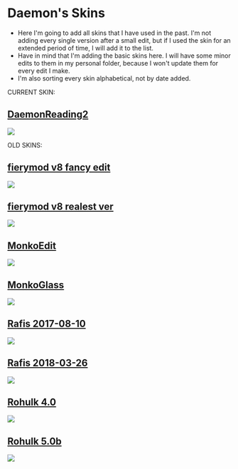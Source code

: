# Daemon's Skins
- Here I'm going to add all skins that I have used in the past. I'm not adding every single version after a small edit, but if I used the skin for an extended period of time, I will add it to the list.
- Have in mind that I'm adding the basic skins here. I will have some minor edits to them in my personal folder, because I won't update them for every edit I make.
- I'm also sorting every skin alphabetical, not by date added.

CURRENT SKIN:
## [DaemonReading2](https://www.mediafire.com/file/32guuhu2m96zn1w/DaemonReading_2.osk/file)
![](https://i.imgur.com/MiKzYlp.png)

OLD SKINS:
## [fierymod v8 fancy edit](https://mega.nz/file/JDphhTLS#ipfwBd5WwmF-7N21iPPAkws2HRMx4kRyrvzYUhzjjS8)
![](https://camo.githubusercontent.com/8027c5120d61a9f4fe6c13f2eb84570b548292e91b51da1b7e71f06ef7a34f44/68747470733a2f2f6f73752e7070792e73682f73732f31383030343930312f31306264)

## [fierymod v8 realest ver](https://skins.osuck.net/index.php?newsid=329)
![](https://camo.githubusercontent.com/d58a95927c9940497922cbf176639e8b3558d63269c13150efdf51ec8fc81481/68747470733a2f2f6f73752e7070792e73682f73732f3131373735373939)

## [MonkoEdit](https://skins.osuck.net/index.php?newsid=2011)
![](https://skins.osuck.net/uploads/posts/2021-03/1615248704_screenshot9666.jpg)

## [MonkoGlass](https://monkosite.s3.us-west-2.amazonaws.com/MonkoGlass.osk)
![](https://monko2k.xyz/preview/skin22.jpg)

## [Rafis 2017-08-10](https://skins.osuck.net/index.php?newsid=164)
![](https://skins.osuck.net/uploads/posts/2018-09/1537866697_gwd7ahb.jpg)

## [Rafis 2018-03-26](https://skins.osuck.net/index.php?newsid=166)
![](https://skins.osuck.net/uploads/posts/2018-09/1537866905_ferbeuw.jpg)

## [Rohulk 4.0](https://skins.osuck.net/index.php?newsid=801)
![](https://skins.osuck.net/uploads/posts/2019-05/1559304264_screenshot4866.jpg)

## [Rohulk 5.0b](https://skins.osuck.net/index.php?newsid=802)
![](https://skins.osuck.net/uploads/posts/2019-05/1559304578_screenshot4877.jpg)

